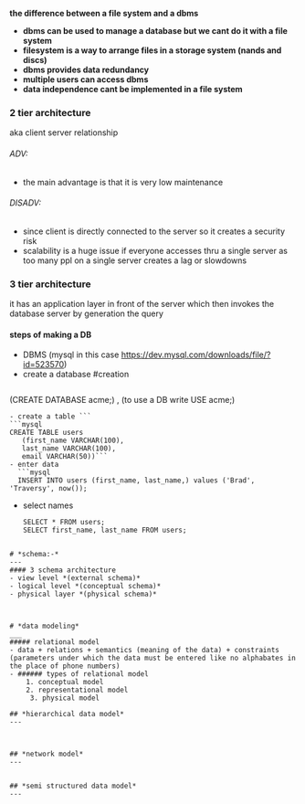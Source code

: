 
**the difference between  a file system and a dbms**
- **dbms can be used to manage a database but we cant do it with a file system**
- **filesystem is a way to arrange files in a storage system (nands and discs)**
- **dbms provides data redundancy**
- **multiple users can access dbms**
- **data independence cant be implemented in a file system**

### 2 tier architecture

aka client server relationship
###### ADV:
- the main advantage is that it is very low maintenance 
###### DISADV:
- since client is directly connected to the server so it creates a security risk
- scalability is a huge issue if everyone accesses thru a single server as too many ppl on a single server creates a lag or slowdowns
### 3 tier architecture
it has an application layer in front of the server which then invokes
the database server by generation the query 


#### steps of making a DB
- DBMS (mysql in this case https://dev.mysql.com/downloads/file/?id=523570)
- create a database #creation 
    ```mysql
(CREATE DATABASE acme;) , (to use a DB write USE acme;)
```
- create a table ```
```mysql
CREATE TABLE users
   (first_name VARCHAR(100),
   last_name VARCHAR(100),
   email VARCHAR(50))```
- enter data
  ```mysql
  INSERT INTO users (first_name, last_name,) values ('Brad', 'Traversy', now());
```

- select names
  ```mysql
  SELECT * FROM users;
  SELECT first_name, last_name FROM users;
```

# *schema:-*
---
#### 3 schema architecture
- view level *(external schema)*
- logical level *(conceptual schema)*
- physical layer *(physical schema)*



# *data modeling*
___
##### relational model
- data + relations + semantics (meaning of the data) + constraints (parameters under which the data must be entered like no alphabates in the place of phone numbers)
- ###### types of relational model 
    1. conceptual model
	2. representational model
	 3. physical model 

## *hierarchical data model*
---



## *network model*
---


## *semi structured data model*
---


